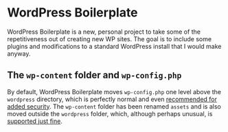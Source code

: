 # WordPress Boilerplate #

WordPress Boilerplate is a new, personal project to take some of the
repetitiveness out of creating new WP sites. The goal is to include
some plugins and modifications to a standard WordPress install that I
would make anyway.


## The `wp-content` folder and `wp-config.php` ##

By default, WordPress Boilerplate moves `wp-config.php` one level
above the `wordpress` directory, which is perfectly normal and even
[recommended for added security][1]. The `wp-content` folder has been
renamed `assets` and is also moved outside the `wordpress` folder,
which, although perhaps unusual, is [supported just fine][2].



[1]: http://codex.wordpress.org/Hardening_WordPress#Securing_wp-config.php
[2]: http://codex.wordpress.org/Editing_wp-config.php#Moving_wp-content
